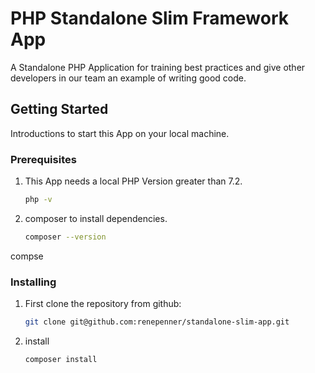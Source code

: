 # PHP Standalone Slim Framework App

A Standalone PHP Application for training best practices and give other developers
in our team an example of writing good code.

## Getting Started

Introductions to start this App on your local machine.

### Prerequisites

1) This App needs a local PHP Version greater than 7.2.
    ```bash
    php -v
    ```
2) composer to install dependencies.
    ```bash
    composer --version
    ```

compse

### Installing

1) First clone the repository from github:
    ```bash
    git clone git@github.com:renepenner/standalone-slim-app.git
    ```
2) install 
    ```bash
    composer install
    ```
